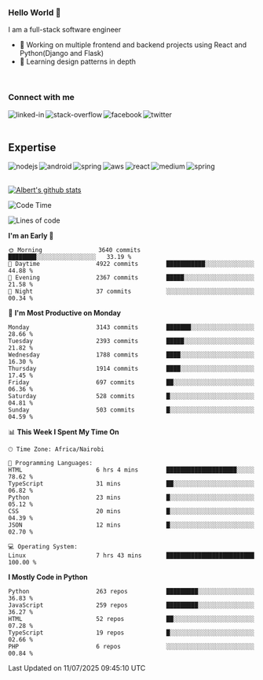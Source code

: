 

### Hello World 👋
I am a full-stack software engineer
- 🔭 Working on multiple frontend and backend projects using React and Python(Django and Flask)
- 🌱 Learning design patterns in depth

<br>

### Connect with me

[<img align="left" alt="linked-in" src="https://img.shields.io/badge/linkedin-%230077B5.svg?&style=for-the-badge&logo=linkedin&logoColor=white" />](https://www.linkedin.com/in/albert-byrone/)

<!-- [<img align="left" alt="medium" src="https://img.shields.io/badge/medium-%2312100E.svg?&style=for-the-badge&logo=medium&logoColor=white" />](https://56faisal.medium.com/) -->

[<img align="left" alt="stack-overflow" src="https://img.shields.io/badge/stack%20overflow-FE7A16?logo=stack-overflow&logoColor=white&style=for-the-badge" />](https://stackoverflow.com/users/11916317/albert-byrone)

[<img align="left" alt="facebook" src="https://img.shields.io/badge/facebook-%231877F2.svg?&style=for-the-badge&logo=facebook&logoColor=white" />](https://web.facebook.com/albert.byrone.1/)

[<img align="left" alt="twitter" src="https://img.shields.io/badge/twitter-%231DA1F2.svg?&style=for-the-badge&logo=twitter&logoColor=white" />](https://twitter.com/byrone_albert)

<br>

<br>

## Expertise
<img align="left" alt="nodejs" src="https://img.shields.io/badge/python%20-%2343853D.svg?&style=for-the-badge&logo=node.js&logoColor=white" />
<img align="left" alt="android" src="https://img.shields.io/badge/Flask-3DDC84?logo=android&logoColor=white&style=for-the-badge" />
<img align="left" alt="spring" src="https://img.shields.io/badge/drf%20-%236DB33F.svg?&style=for-the-badge&logo=spring&logoColor=white" />
<img align="left" alt="aws" src="https://img.shields.io/badge/django%20AWS-%23232F3E?logo=amazon-aws&logoColor=white&style=for-the-badge" />
<img align="left" alt="react" src="https://img.shields.io/badge/react%20-%2320232a.svg?&style=for-the-badge&logo=react&logoColor=%2361DAFB" />
<img align="left" alt="medium" src="https://img.shields.io/badge/Angular-%23316192.svg?&style=for-the-badge&logo=postgresql&logoColor=white" />
<img align="left" alt="spring" src="https://img.shields.io/badge/Javascript%20-%236DB33F.svg?&style=for-the-badge&logo=spring&logoColor=white" />
<br>
<br>


[![Albert's github stats](https://github-readme-stats.vercel.app/api?username=Albert-Byrone&count_private=true&show_icons=true&theme=radical&hide_rank=false)](https://github.com/anuraghazra/github-readme-stats)

<!-- [![Top Langs](https://github-readme-stats.vercel.app/api/top-langs/?username=Albert-Byrone&layout=compact)](https://github.com/anuraghazra/github-readme-stats) -->

<!--
**Albert-Byrone/Albert-Byrone** is a ✨ _special_ ✨ repository because its `README.md` (this file) appears on your GitHub profile.

Here are some ideas to get you started:

- 🔭 I’m currently working on ...
- 🌱 I’m currently learning ...
- 👯 I’m looking to collaborate on ...
- 🤔 I’m looking for help with ...
- 💬 Ask me about ...
- 📫 How to reach me: ...
- 😄 Pronouns: ...
- ⚡ Fun fact: ...
-->


<!--START_SECTION:waka-->
![Code Time](http://img.shields.io/badge/Code%20Time-1%2C971%20hrs%2040%20mins-blue)

![Lines of code](https://img.shields.io/badge/From%20Hello%20World%20I%27ve%20Written-81.1%20million%20lines%20of%20code-blue)

**I'm an Early 🐤** 

```text
🌞 Morning                3640 commits        ████████░░░░░░░░░░░░░░░░░   33.19 % 
🌆 Daytime                4922 commits        ███████████░░░░░░░░░░░░░░   44.88 % 
🌃 Evening                2367 commits        █████░░░░░░░░░░░░░░░░░░░░   21.58 % 
🌙 Night                  37 commits          ░░░░░░░░░░░░░░░░░░░░░░░░░   00.34 % 
```
📅 **I'm Most Productive on Monday** 

```text
Monday                   3143 commits        ███████░░░░░░░░░░░░░░░░░░   28.66 % 
Tuesday                  2393 commits        █████░░░░░░░░░░░░░░░░░░░░   21.82 % 
Wednesday                1788 commits        ████░░░░░░░░░░░░░░░░░░░░░   16.30 % 
Thursday                 1914 commits        ████░░░░░░░░░░░░░░░░░░░░░   17.45 % 
Friday                   697 commits         ██░░░░░░░░░░░░░░░░░░░░░░░   06.36 % 
Saturday                 528 commits         █░░░░░░░░░░░░░░░░░░░░░░░░   04.81 % 
Sunday                   503 commits         █░░░░░░░░░░░░░░░░░░░░░░░░   04.59 % 
```


📊 **This Week I Spent My Time On** 

```text
🕑︎ Time Zone: Africa/Nairobi

💬 Programming Languages: 
HTML                     6 hrs 4 mins        ████████████████████░░░░░   78.62 % 
TypeScript               31 mins             ██░░░░░░░░░░░░░░░░░░░░░░░   06.82 % 
Python                   23 mins             █░░░░░░░░░░░░░░░░░░░░░░░░   05.12 % 
CSS                      20 mins             █░░░░░░░░░░░░░░░░░░░░░░░░   04.39 % 
JSON                     12 mins             █░░░░░░░░░░░░░░░░░░░░░░░░   02.70 % 

💻 Operating System: 
Linux                    7 hrs 43 mins       █████████████████████████   100.00 % 
```

**I Mostly Code in Python** 

```text
Python                   263 repos           █████████░░░░░░░░░░░░░░░░   36.83 % 
JavaScript               259 repos           █████████░░░░░░░░░░░░░░░░   36.27 % 
HTML                     52 repos            ██░░░░░░░░░░░░░░░░░░░░░░░   07.28 % 
TypeScript               19 repos            █░░░░░░░░░░░░░░░░░░░░░░░░   02.66 % 
PHP                      6 repos             ░░░░░░░░░░░░░░░░░░░░░░░░░   00.84 % 
```




 Last Updated on 11/07/2025 09:45:10 UTC
<!--END_SECTION:waka-->
